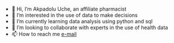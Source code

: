 - 👋 Hi, I’m Akpadolu Uche, an affiliate pharmacist
- 👀 I’m interested in the use of data to make decisions
- 🌱 I’m currently learning data analysis using python and sql
- 💞️ I’m looking to collaborate with experts in the use of health data
- 📫 How to reach me [e-mail](uche.upwork@gmail.com)

<!---
Uche-Dora/Uche-Dora is a ✨ special ✨ repository because its `README.md` (this file) appears on your GitHub profile.
You can click the Preview link to take a look at your changes.
--->
